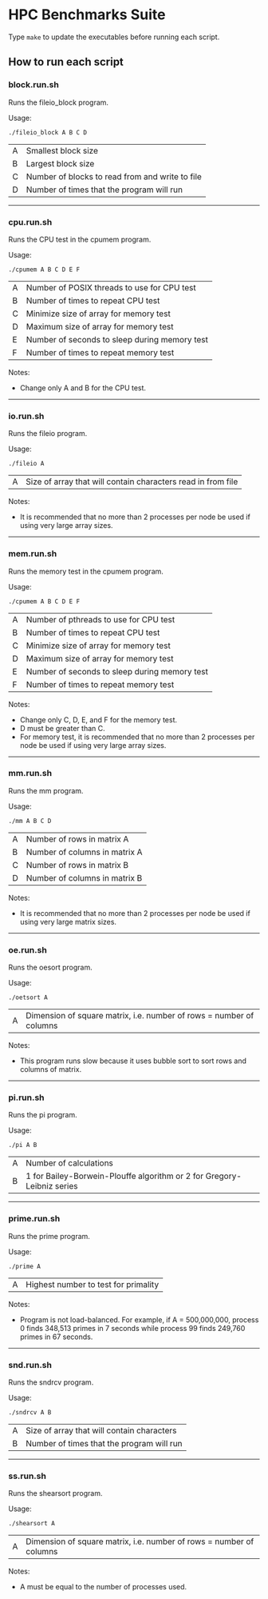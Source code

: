 # HPC Benchmarks Suite

Type `make` to update the executables before running each script.

## How to run each script

### block.run.sh

Runs the fileio_block program.

Usage:
```
./fileio_block A B C D
```

<table>
<tr><td>A</td><td>Smallest block size</td></tr>
<tr><td>B</td><td>Largest block size</td></tr>
<tr><td>C</td><td>Number of blocks to read from and write to file</td></tr>
<tr><td>D</td><td>Number of times that the program will run</td></tr>
</table>

---

### cpu.run.sh

Runs the CPU test in the cpumem program.

Usage:
```
./cpumem A B C D E F
```

<table>
<tr><td>A</td><td>Number of POSIX threads to use for CPU test</td></tr>
<tr><td>B</td><td>Number of times to repeat CPU test</td></tr>
<tr><td>C</td><td>Minimize size of array for memory test</td></tr>
<tr><td>D</td><td>Maximum size of array for memory test</td></tr>
<tr><td>E</td><td>Number of seconds to sleep during memory test</td></tr>
<tr><td>F</td><td>Number of times to repeat memory test</td></tr>
</table>

Notes:

* Change only A and B for the CPU test.

---

### io.run.sh

Runs the fileio program.

Usage:
```
./fileio A
```
<table>
<tr><td>A</td><td>Size of array that will contain characters read in from file</td></tr>
</table>

Notes:

* It is recommended that no more than 2 processes per node be used if using very large array sizes.

---

### mem.run.sh

Runs the memory test in the cpumem program.

Usage:
```
./cpumem A B C D E F
```

<table>
<tr><td>A</td><td>Number of pthreads to use for CPU test</td></tr>
<tr><td>B</td><td>Number of times to repeat CPU test</td></tr>
<tr><td>C</td><td>Minimize size of array for memory test</td></tr>
<tr><td>D</td><td>Maximum size of array for memory test</td></tr>
<tr><td>E</td><td>Number of seconds to sleep during memory test</td></tr>
<tr><td>F</td><td>Number of times to repeat memory test</td></tr>
</table>

Notes:

* Change only C, D, E, and F for the memory test.
* D must be greater than C.
* For memory test, it is recommended that no more than 2 processes per node be used if using very large array sizes.

---

### mm.run.sh

Runs the mm program.

Usage:
```
./mm A B C D
```

<table>
<tr><td>A</td><td>Number of rows in matrix A</td></tr>
<tr><td>B</td><td>Number of columns in matrix A</td></tr>
<tr><td>C</td><td>Number of rows in matrix B</td></tr>
<tr><td>D</td><td>Number of columns in matrix B</td></tr>
</table>

Notes:

* It is recommended that no more than 2 processes per node be used if using very large matrix sizes.

---

### oe.run.sh

Runs the oesort program.

Usage:
```
./oetsort A
```

<table>
<tr><td>A</td><td>Dimension of square matrix, i.e. number of rows = number of columns</td></tr>
</table>

Notes:

* This program runs slow because it uses bubble sort to sort rows and columns of matrix.

---    

### pi.run.sh

Runs the pi program.

Usage:
```
./pi A B
```

<table>
<tr><td>A</td><td>Number of calculations</td></tr>
<tr><td>B</td><td>1 for Bailey-Borwein-Plouffe algorithm or 2 for Gregory-Leibniz series</td></tr>
</table>

---

### prime.run.sh

Runs the prime program.

Usage:
```
./prime A
```

<table>
<tr><td>A</td><td>Highest number to test for primality</td></tr>
</table>

Notes:

* Program is not load-balanced. For example, if A = 500,000,000, process 0 finds 348,513 primes in 7 seconds while process 99 finds 249,760 primes in 67 seconds.

---

### snd.run.sh

Runs the sndrcv program.

Usage:
```
./sndrcv A B
```

<table>
<tr><td>A</td><td>Size of array that will contain characters</td></tr>
<tr><td>B</td><td>Number of times that the program will run</td></tr>
</table>

---

### ss.run.sh

Runs the shearsort program.

Usage:
```
./shearsort A
```

<table>
<tr><td>A</td><td>Dimension of square matrix, i.e. number of rows = number of columns</td></tr>
</table>

Notes:

* A must be equal to the number of processes used.
